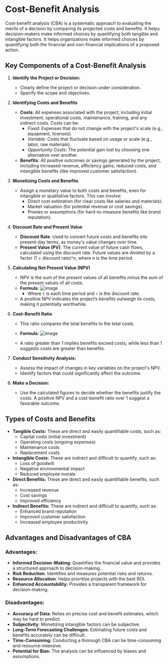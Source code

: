 # Cost-Benefit Analysis

Cost-benefit analysis (CBA) is a systematic approach to evaluating the merits of a decision by comparing its projected costs and benefits. It helps decision-makers make informed choices by quantifying both tangible and intangible factors. It helps organizations make informed choices by quantifying both the financial and non-financial implications of a proposed action.

## Key Components of a Cost-Benefit Analysis
1. **Identify the Project or Decision:**
   * Clearly define the project or decision under consideration.
   * Specify the scope and objectives.

2. **Identifying Costs and Benefits**
   - **Costs**: All expenses associated with the project, including initial investment, operational costs, maintenance, training, and any indirect costs. Costs can be:
     - *Fixed*: Expenses that do not change with the project's scale (e.g., equipment, licenses).
     - *Variable*: Costs that fluctuate based on usage or scale (e.g., labor, raw materials).
     - *Opportunity Costs*: The potential gain lost by choosing one alternative over another.
   - **Benefits**: All positive outcomes or savings generated by the project, including increased revenue, efficiency gains, reduced costs, and intangible benefits (like improved customer satisfaction).

3. **Monetizing Costs and Benefits**
   - Assign a monetary value to both costs and benefits, even for intangible or qualitative factors. This can involve:
     - Direct cost estimation (for clear costs like salaries and materials).
     - Market valuation (for potential revenue or cost savings).
     - Proxies or assumptions (for hard-to-measure benefits like brand reputation).

4. **Discount Rate and Present Value**
   - **Discount Rate**: Used to convert future costs and benefits into present-day terms, as money's value changes over time.
   - **Present Value (PV)**: The current value of future cash flows, calculated using the discount rate. Future values are divided by a factor (1 + discount rate)^n, where n is the time period.

5. **Calculating Net Present Value (NPV)**
   - NPV is the sum of the present values of all benefits minus the sum of the present values of all costs.
   - **Formula**:
     ![image](https://github.com/user-attachments/assets/130e502a-de98-4638-9a6c-b68eae78237d)
     - Where `t` is each time period and `r` is the discount rate.
   - A positive NPV indicates the project’s benefits outweigh its costs, making it potentially worthwhile.

6. **Cost-Benefit Ratio**
   - This ratio compares the total benefits to the total costs.
   - **Formula**:
     ![image](https://github.com/user-attachments/assets/110279f9-31ea-4a66-ab20-fee0b0992e2e)

   - A ratio greater than 1 implies benefits exceed costs, while less than 1 suggests costs are greater than benefits.

6. **Conduct Sensitivity Analysis:**
   - Assess the impact of changes in key variables on the project's NPV.
   - Identify factors that could significantly affect the outcome.
     
7. **Make a Decision:**
   - Use the calculated figures to decide whether the benefits justify the costs. A positive NPV and a cost-benefit ratio over 1 suggest a favorable outcome.

## Types of Costs and Benefits
   * **Tangible Costs:** These are direct and easily quantifiable costs, such as:
     * Capital costs (initial investment)
     * Operating costs (ongoing expenses)
     * Maintenance costs
     * Replacement costs
   * **Intangible Costs:** These are indirect and difficult to quantify, such as:
     * Loss of goodwill
     * Negative environmental impact
     * Reduced employee morale
   * **Direct Benefits:** These are direct and easily quantifiable benefits, such as:
     * Increased revenue
     * Cost savings
     * Improved efficiency
   * **Indirect Benefits:** These are indirect and difficult to quantify, such as:
     * Enhanced brand reputation
     * Improved customer satisfaction
     * Increased employee productivity
       
## Advantages and Disadvantages of CBA

### Advantages:
  - **Informed Decision-Making**: Quantifies the financial value and provides a structured approach to decision-making..
  - **Risk Reduction**: Identifies and measures potential risks and returns.
  - **Resource Allocation**: Helps prioritize projects with the best ROI.
  - **Enhanced Accountability:** Provides a transparent framework for decision-making.

### Disadvantages:
  - **Accuracy of Data**: Relies on precise cost and benefit estimates, which may be hard to predict.
  - **Subjectivity**: Monetizing intangible factors can be subjective.
  - **Long-Term Forecasting Challenges**: Estimating future costs and benefits accurately can be difficult.
  - **Time-Consuming:** Conducting a thorough CBA can be time-consuming and resource-intensive.
  - **Potential for Bias:** The analysis can be influenced by biases and assumptions.
